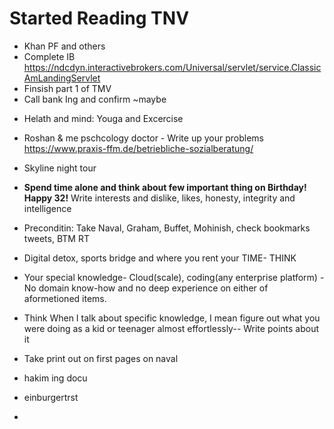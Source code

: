 # Started Reading TNV 

* Khan PF and others
* Complete IB https://ndcdyn.interactivebrokers.com/Universal/servlet/service.ClassicAmLandingServlet
* Finsish part 1 of TMV
* Call bank Ing and confirm ~maybe

- Helath and mind: Youga and Excercise
- Roshan & me pschcology doctor - Write up your problems https://www.praxis-ffm.de/betriebliche-sozialberatung/
- Skyline night tour
- **Spend time alone and think about few important thing on Birthday! Happy 32!** Write interests and dislike, likes, honesty, integrity and intelligence
-  Preconditin: Take Naval, Graham, Buffet, Mohinish, check bookmarks tweets, BTM RT
- Digital detox, sports bridge and where you rent your TIME- THINK
- Your special knowledge- Cloud(scale), coding(any enterprise platform) -No domain know-how and no deep experience on either of aformetioned items.
- Think When I talk about specific knowledge, I mean figure out what you were doing as a kid or teenager almost effortlessly-- Write points about it
- Take print out on first pages on naval


- hakim ing docu
- einburgertrst
- 


